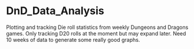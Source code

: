 # DnD_Data_Analysis

Plotting and tracking Die roll statistics from weekly Dungeons and Dragons games. Only tracking D20 rolls at the moment but may expand later. Need 10 weeks of data to generate some really good graphs.
